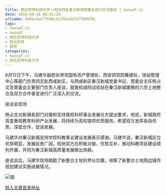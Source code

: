 ```yaml
---
title: 西北农林科技大学->校领导赴秦汉新城管委会进行交流座谈 | nwsuaf.cc
date: 2019-08-16 09:41:24
urlname: 9a6bc8acf7b9bcb225ba2b3177b96f8c
tags: 
- nwsuaf.cc
- nwsuaf
- 西北农林科技大学
- 西北农林
- 西农
categories:
- nwsuaf.cc
- 西北农林科技大学
---
```



8月12日下午，马建华副校长带领国有资产管理处、西安研究院筹建处、场站管理中心等部门负责同志赴西咸新区，与西咸新区秦汉新城党委书记、管委会主任杨占文及管委会主要部门负责人座谈，就我校咸阳试验站在秦汉新城置换的六宗土地整合及双方合作事宜进行广泛深入的交流。

座谈会现场

杨占文对新城各部门对接和支持我校科研事业发展壮大提出要求，他说，新城政府高度重视教育科研产业发展，将持续为高校提供优质服务。希望双方发挥各自优势，深度合作，促进发展。

马建华对秦汉新城支持学校科教事业建设发展表示感谢。马建华说，秦汉新城区位优势明显，发展前景广阔。校地双方应积极对接，优势互补，推动科教项目建设顺利开展，共同为秦汉新城高质量发展做出贡献。

座谈会后，马建华现场踏勘了新整合土地的界址位置，视察了新整合土地周边城市规划建设实施进展情况。



![图](https://news.nwsuaf.edu.cn/images/content/2019-08/20190814155306457516.jpg)

[转入文章首发地址](https://news.nwsuaf.edu.cn/xnxw/91330.htm)